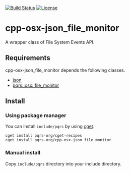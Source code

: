 [![Build Status](https://travis-ci.com/pqrs-org/cpp-osx-json_file_monitor.svg?branch=master)](https://travis-ci.com/pqrs-org/cpp-osx-json_file_monitor)
[![License](https://img.shields.io/badge/license-Boost%20Software%20License-blue.svg)](https://github.com/pqrs-org/cpp-osx-json_file_monitor/blob/master/LICENSE.md)

# cpp-osx-json_file_monitor

A wrapper class of File System Events API.

## Requirements

cpp-osx-json_file_monitor depends the following classes.

- [json](https://github.com/nlohmann/json)
- [pqrs::osx::file_monitor](https://github.com/pqrs-org/cpp-osx-file_monitor)

## Install

### Using package manager

You can install `include/pqrs` by using [cget](https://github.com/pfultz2/cget).

```shell
cget install pqrs-org/cget-recipes
cget install pqrs-org/cpp-osx-json_file_monitor
```

### Manual install

Copy `include/pqrs` directory into your include directory.
